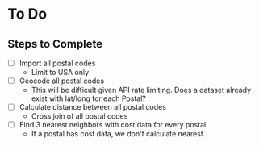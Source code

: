 # To Do

## Steps to Complete

- [ ] Import all postal codes
  - Limit to USA only
- [ ] Geocode all postal codes
  - This will be difficult given API rate limiting. Does a dataset already exist with lat/long for each Postal?
- [ ] Calculate distance between all postal codes
  - Cross join of all postal codes
- [ ] Find 3 nearest neighbors with cost data for every postal
  - If a postal has cost data, we don't calculate nearest
